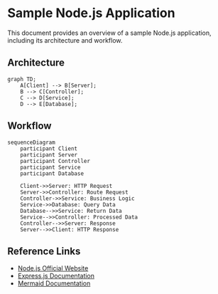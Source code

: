# Sample Node.js Application

This document provides an overview of a sample Node.js application, including its architecture and workflow.

## Architecture

```mermaid
graph TD;
    A[Client] --> B[Server];
    B --> C[Controller];
    C --> D[Service];
    D --> E[Database];
```

## Workflow

```mermaid
sequenceDiagram
    participant Client
    participant Server
    participant Controller
    participant Service
    participant Database

    Client->>Server: HTTP Request
    Server->>Controller: Route Request
    Controller->>Service: Business Logic
    Service->>Database: Query Data
    Database-->>Service: Return Data
    Service-->>Controller: Processed Data
    Controller-->>Server: Response
    Server-->>Client: HTTP Response
```

## Reference Links

- [Node.js Official Website](https://nodejs.org/)
- [Express.js Documentation](https://expressjs.com/)
- [Mermaid Documentation](https://mermaid-js.github.io/mermaid/#/)
